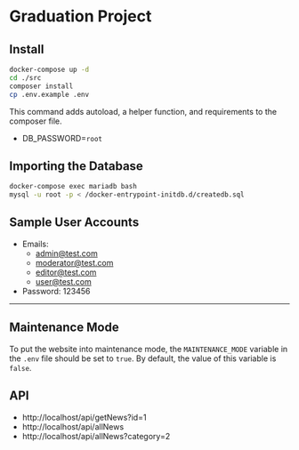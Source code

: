 # Graduation Project

## Install

```bash
docker-compose up -d
cd ./src
composer install
cp .env.example .env
```

This command adds autoload, a helper function, and requirements to the composer file.

- DB_PASSWORD=`root`

## Importing the Database
```bash
docker-compose exec mariadb bash
mysql -u root -p < /docker-entrypoint-initdb.d/createdb.sql
```

## Sample User Accounts
- Emails: 
  - admin@test.com
  - moderator@test.com
  - editor@test.com
  - user@test.com
- Password: 123456

---

## Maintenance Mode
To put the website into maintenance mode, the `MAINTENANCE_MODE` variable in the `.env` file should be set to `true`. By default, the value of this variable is `false`.

## API
- http://localhost/api/getNews?id=1
- http://localhost/api/allNews
- http://localhost/api/allNews?category=2
